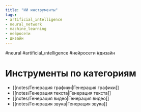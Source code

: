 ```yaml
---
title: "ИИ инструменты"
tags:
- artificial_ıntelligence
- neural_network
- machine_learning
- нейросети
- дизайн
---
```


#neural #artificial_ıntelligence #нейросети #дизайн

# Инструменты по категориям

- [[notes/Генерация графики|Генерация графики]]
- [[notes/Генерация текста|Генерация текста]]
- [[notes/Генерация видео|Генерация видео]]
- [[notes/Генерация звука|Генерация звука]]

